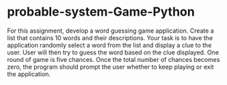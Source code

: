 # probable-system-Game-Python
For this assignment, develop a word guessing game application. Create a list that contains 10 words and their descriptions. Your task is to have the application randomly select a word from the list and display a clue to the user. User will then try to guess the word based on the clue displayed. One round of game is five chances. Once the total number of chances becomes zero, the program should prompt the user whether to keep playing or exit the application.
